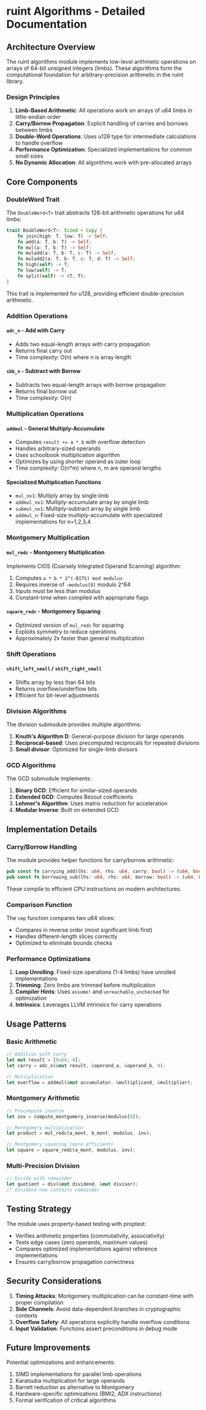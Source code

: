 # ruint Algorithms - Detailed Documentation

## Architecture Overview

The ruint algorithms module implements low-level arithmetic operations on arrays of 64-bit unsigned integers (limbs). These algorithms form the computational foundation for arbitrary-precision arithmetic in the ruint library.

### Design Principles

1. **Limb-Based Arithmetic**: All operations work on arrays of u64 limbs in little-endian order
2. **Carry/Borrow Propagation**: Explicit handling of carries and borrows between limbs
3. **Double-Word Operations**: Uses u128 type for intermediate calculations to handle overflow
4. **Performance Optimization**: Specialized implementations for common small sizes
5. **No Dynamic Allocation**: All algorithms work with pre-allocated arrays

## Core Components

### DoubleWord Trait

The `DoubleWord<T>` trait abstracts 128-bit arithmetic operations for u64 limbs:

```rust
trait DoubleWord<T>: Sized + Copy {
    fn join(high: T, low: T) -> Self;
    fn add(a: T, b: T) -> Self;
    fn mul(a: T, b: T) -> Self;
    fn muladd(a: T, b: T, c: T) -> Self;
    fn muladd2(a: T, b: T, c: T, d: T) -> Self;
    fn high(self) -> T;
    fn low(self) -> T;
    fn split(self) -> (T, T);
}
```

This trait is implemented for u128, providing efficient double-precision arithmetic.

### Addition Operations

#### `adc_n` - Add with Carry
- Adds two equal-length arrays with carry propagation
- Returns final carry out
- Time complexity: O(n) where n is array length

#### `sbb_n` - Subtract with Borrow
- Subtracts two equal-length arrays with borrow propagation
- Returns final borrow out
- Time complexity: O(n)

### Multiplication Operations

#### `addmul` - General Multiply-Accumulate
- Computes `result += a * b` with overflow detection
- Handles arbitrary-sized operands
- Uses schoolbook multiplication algorithm
- Optimizes by using shorter operand as outer loop
- Time complexity: O(n*m) where n, m are operand lengths

#### Specialized Multiplication Functions
- `mul_nx1`: Multiply array by single limb
- `addmul_nx1`: Multiply-accumulate array by single limb
- `submul_nx1`: Multiply-subtract array by single limb
- `addmul_n`: Fixed-size multiply-accumulate with specialized implementations for n=1,2,3,4

### Montgomery Multiplication

#### `mul_redc` - Montgomery Multiplication
Implements CIOS (Coarsely Integrated Operand Scanning) algorithm:
1. Computes `a * b * 2^(-BITS) mod modulus`
2. Requires inverse of `-modulus[0]` modulo 2^64
3. Inputs must be less than modulus
4. Constant-time when compiled with appropriate flags

#### `square_redc` - Montgomery Squaring
- Optimized version of `mul_redc` for squaring
- Exploits symmetry to reduce operations
- Approximately 2x faster than general multiplication

### Shift Operations

#### `shift_left_small` / `shift_right_small`
- Shifts array by less than 64 bits
- Returns overflow/underflow bits
- Efficient for bit-level adjustments

### Division Algorithms

The division submodule provides multiple algorithms:

1. **Knuth's Algorithm D**: General-purpose division for large operands
2. **Reciprocal-based**: Uses precomputed reciprocals for repeated divisions
3. **Small divisor**: Optimized for single-limb divisors

### GCD Algorithms

The GCD submodule implements:

1. **Binary GCD**: Efficient for similar-sized operands
2. **Extended GCD**: Computes Bézout coefficients
3. **Lehmer's Algorithm**: Uses matrix reduction for acceleration
4. **Modular Inverse**: Built on extended GCD

## Implementation Details

### Carry/Borrow Handling

The module provides helper functions for carry/borrow arithmetic:

```rust
pub const fn carrying_add(lhs: u64, rhs: u64, carry: bool) -> (u64, bool);
pub const fn borrowing_sub(lhs: u64, rhs: u64, borrow: bool) -> (u64, bool);
```

These compile to efficient CPU instructions on modern architectures.

### Comparison Function

The `cmp` function compares two u64 slices:
- Compares in reverse order (most significant limb first)
- Handles different-length slices correctly
- Optimized to eliminate bounds checks

### Performance Optimizations

1. **Loop Unrolling**: Fixed-size operations (1-4 limbs) have unrolled implementations
2. **Trimming**: Zero limbs are trimmed before multiplication
3. **Compiler Hints**: Uses `assume!` and `unreachable_unchecked` for optimization
4. **Intrinsics**: Leverages LLVM intrinsics for carry operations

## Usage Patterns

### Basic Arithmetic
```rust
// Addition with carry
let mut result = [0u64; 4];
let carry = adc_n(&mut result, &operand_a, &operand_b, 0);

// Multiplication
let overflow = addmul(&mut accumulator, &multiplicand, &multiplier);
```

### Montgomery Arithmetic
```rust
// Precompute inverse
let inv = compute_montgomery_inverse(modulus[0]);

// Montgomery multiplication
let product = mul_redc(a_mont, b_mont, modulus, inv);

// Montgomery squaring (more efficient)
let square = square_redc(a_mont, modulus, inv);
```

### Multi-Precision Division
```rust
// Divide with remainder
let quotient = div(&mut dividend, &mut divisor);
// dividend now contains remainder
```

## Testing Strategy

The module uses property-based testing with proptest:
- Verifies arithmetic properties (commutativity, associativity)
- Tests edge cases (zero operands, maximum values)
- Compares optimized implementations against reference implementations
- Ensures carry/borrow propagation correctness

## Security Considerations

1. **Timing Attacks**: Montgomery multiplication can be constant-time with proper compilation
2. **Side Channels**: Avoid data-dependent branches in cryptographic contexts
3. **Overflow Safety**: All operations explicitly handle overflow conditions
4. **Input Validation**: Functions assert preconditions in debug mode

## Future Improvements

Potential optimizations and enhancements:
1. SIMD implementations for parallel limb operations
2. Karatsuba multiplication for large operands
3. Barrett reduction as alternative to Montgomery
4. Hardware-specific optimizations (BMI2, ADX instructions)
5. Formal verification of critical algorithms